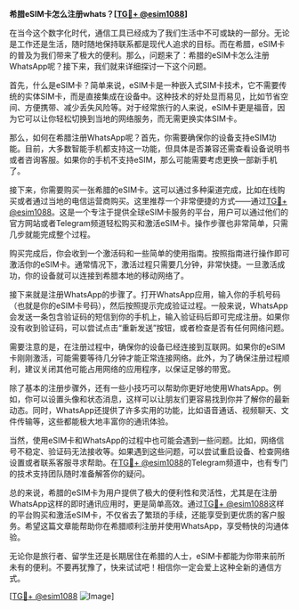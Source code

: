**希腊eSIM卡怎么注册whats？[[TG💪+ @esim1088](https://t.me/s/esim1088)]**

在当今这个数字化时代，通信工具已经成为了我们生活中不可或缺的一部分。无论是工作还是生活，随时随地保持联系都是现代人追求的目标。而在希腊，eSIM卡的普及为我们带来了极大的便利。那么，问题来了：希腊的eSIM卡怎么注册WhatsApp呢？接下来，我们就来详细探讨一下这个问题。

首先，什么是eSIM卡？简单来说，eSIM卡是一种嵌入式SIM卡技术，它不需要传统的实体SIM卡，而是直接集成在设备中。这种技术的好处显而易见，比如节省空间、方便携带、减少丢失风险等。对于经常旅行的人来说，eSIM卡更是福音，因为它可以让你轻松切换到当地的网络服务，而无需更换实体SIM卡。

那么，如何在希腊注册WhatsApp呢？首先，你需要确保你的设备支持eSIM功能。目前，大多数智能手机都支持这一功能，但具体是否兼容还需查看设备说明书或者咨询客服。如果你的手机不支持eSIM，那么可能需要考虑更换一部新手机了。

接下来，你需要购买一张希腊的eSIM卡。这可以通过多种渠道完成，比如在线购买或者通过当地的电信运营商购买。这里推荐一个非常便捷的方式——通过[TG💪+ @esim1088](https://t.me/s/esim1088)。这是一个专注于提供全球eSIM卡服务的平台，用户可以通过他们的官方网站或者Telegram频道轻松购买和激活eSIM卡。操作步骤也非常简单，只需几步就能完成整个过程。

购买完成后，你会收到一个激活码和一些简单的使用指南。按照指南进行操作即可激活你的eSIM卡。通常情况下，激活过程只需要几分钟，非常快捷。一旦激活成功，你的设备就可以连接到希腊本地的移动网络了。

接下来就是注册WhatsApp的步骤了。打开WhatsApp应用，输入你的手机号码（也就是你的eSIM卡号码），然后按照提示完成验证过程。一般来说，WhatsApp会发送一条包含验证码的短信到你的手机上，输入验证码后即可完成注册。如果你没有收到验证码，可以尝试点击“重新发送”按钮，或者检查是否有任何网络问题。

需要注意的是，在注册过程中，确保你的设备已经连接到互联网。如果你的eSIM卡刚刚激活，可能需要等待几分钟才能正常连接网络。此外，为了确保注册过程顺利，建议关闭其他可能占用网络的应用程序，以保证足够的带宽。

除了基本的注册步骤外，还有一些小技巧可以帮助你更好地使用WhatsApp。例如，你可以设置头像和状态消息，这样可以让朋友们更容易找到你并了解你的最新动态。同时，WhatsApp还提供了许多实用的功能，比如语音通话、视频聊天、文件传输等，这些都能极大地丰富你的通讯体验。

当然，使用eSIM卡和WhatsApp的过程中也可能会遇到一些问题。比如，网络信号不稳定、验证码无法接收等。如果遇到这些问题，可以尝试重启设备、检查网络设置或者联系客服寻求帮助。在[TG💪+ @esim1088](https://t.me/s/esim1088)的Telegram频道中，也有专门的技术支持团队随时准备解答你的疑问。

总的来说，希腊的eSIM卡为用户提供了极大的便利性和灵活性，尤其是在注册WhatsApp这样的即时通讯应用时，更是简单高效。通过[TG💪+ @esim1088](https://t.me/s/esim1088)这样的平台购买和激活eSIM卡，不仅省去了繁琐的手续，还能享受到更优质的客户服务。希望这篇文章能帮助你在希腊顺利注册并使用WhatsApp，享受畅快的沟通体验。

无论你是旅行者、留学生还是长期居住在希腊的人士，eSIM卡都能为你带来前所未有的便利。不要再犹豫了，快来试试吧！相信你一定会爱上这种全新的通信方式。

[[TG💪+ @esim1088](https://t.me/s/esim1088) ![Image](https://i.postimg.cc/4NQfJmqS/Snipaste-2025-05-13-00-14-12.png)]